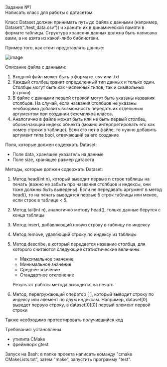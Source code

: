 Задание №1  
Написать класс для работы с датасетом.  

Класс Dataset должен принимать путь до файла с данными (например, Dataset(“./test_data.csv”)) и хранить их в динамической памяти в формате таблицы. Структура хранения данных должна быть написана вами, а не взята из какой-либо библиотеки.     

Пример того, как стоит представлять данные:

![image](https://github.com/user-attachments/assets/b77721c7-5371-433b-b857-04d7316ab4fa)



Описание файла с данными:   
1. Входной файл может быть в формате .csv или .txt     
2. Каждый столбец хранит определенный тип данных и только один. Столбцы могут быть как численных типов, так и символьных (строки)   
3. В файле с данными первой строкой могут быть указаны названия столбцов. На случай, если названия столбцов не указаны необходимо добавить возможность передать их отдельным аргументом при создании экземпляра класса.     
4. Аналогично в файле может быть или не быть первый столбец, обозначающий индекс объекта (можно интерпретировать его как номер строки в таблице). Если его нет в файле, то нужно добавить аргумент типа bool, отвечающий за его создание

Поля, которые должен содержать Dataset: 
* Поле data, хранящее указатель на данные
* Поле size, хранящее размер датасета

Методы, которые должен содержать Dataset:
1. Метод head(int n), который выводит первые n строк таблицы на печать (важно не забыть про названия столбцов и индексы, они тоже должны быть выведены). Если не передавать аргумент в метод head(), то на печать выводятся первые 5 строк таблицы или менее, если строк в таблице < 5. 
2. Метод tail(int n), аналогично методу head(), только данные берутся с конца таблицы 
3. Метод insert, добавляющий новую строку в таблицу по индексу
4. Метод remove, удаляющий строку по индексу из таблицы
5. Метод describe, в который передается название столбца, для которого считаются следующие статистические величины:
    * Максимальное значение
    * Минимальное значение
    * Среднее значение
    * Стандартное отклонение        

    Результат работы метода выводится на печать
6. Метод, перегружающий оператор [ ], который выводит строку по индексу или элемент по двум индексам. Например, dataset[0] выведет первую строку, а dataset[0][0] первый элемент первой строки

Также необходимо протестировать получившийся код
 
Требования: 
установлены
- утилита CMake
- фреймворк gtest

Запуск на Bash: в папке проекта написать команду "cmake CMakeLists.txt", затем "make", запустить программу "test".
